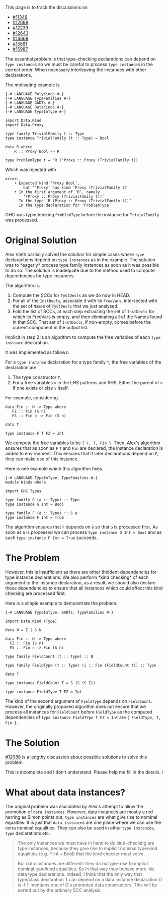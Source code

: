 
This page is to track the discussions on

- [\#11348](https://gitlab.haskell.org//ghc/ghc/issues/11348)
- [\#12088](https://gitlab.haskell.org//ghc/ghc/issues/12088)
- [\#12239](https://gitlab.haskell.org//ghc/ghc/issues/12239)
- [\#12643](https://gitlab.haskell.org//ghc/ghc/issues/12643)
- [\#14668](https://gitlab.haskell.org//ghc/ghc/issues/14668)
- [\#15561](https://gitlab.haskell.org//ghc/ghc/issues/15561)
- [\#15987](https://gitlab.haskell.org//ghc/ghc/issues/15987)


The essential problem is that type-checking declarations can depend on `type instance`s so we must be careful to process `type instance`s in the correct order. When necessary interleaving the instances with other declarations.



The motivating example is


```
{-# LANGUAGE PolyKinds #-}
{-# LANGUAGE TypeFamilies #-}
{-# LANGUAGE GADTs #-}
{-# LANGUAGE DataKinds #-}
{-# LANGUAGE TypeInType #-}

import Data.Kind
import Data.Proxy

type family TrivialFamily t :: Type
type instance TrivialFamily (t :: Type) = Bool

data R where
    R :: Proxy Bool -> R

type ProblemType t = 'R ('Proxy :: Proxy (TrivialFamily t))
```


Which was rejected with

```wiki
error:
    • Expected kind ‘Proxy Bool’,
        but ‘'Proxy’ has kind ‘Proxy (TrivialFamily t)’
    • In the first argument of ‘R’, namely
        ‘(Proxy :: Proxy (TrivialFamily t))’
      In the type ‘R (Proxy :: Proxy (TrivialFamily t))’
      In the type declaration for ‘ProblemType’
```


GHC was typechecking `ProblemType` before the instance for `TrivialFamily` was processed.

# Original Solution


Alex Vieth partially solved the solution for simple cases where `type` declaractions depend on `type instances` as in the example. The solution was
to \*eagerly\* process type family instances as soon as it was possible to do so. The solution is inadequate due to the method used to compute dependencies for type instances. 


The algorithm is:

1. Compute the SCCs for `TyClDecls` as we do now in HEAD.
1. For all of the `InstDecls`, associate it with its `FreeVars`, intersected with the set of `Name`s of `TyClDecls` that we just analysed.
1. Fold the list of SCCs, at each step extracting the set of `InstDecls` for which its FreeVars is empty, and then eliminating all of the Names found in that SCC. That set of `InstDecls`, if non-empty, comes before the current component in the output list.


Implicit in step 2 is an algorithm to compute the free variables of each `type instance` declaration.


It was implemented as follows:


For a `type instance` declaration for a type family `T`, the free variables of the declaration are

1. The type constructor `T`.
1. For a free variables `v` in the LHS patterns and RHS. Either the parent of `v` if one exists or else `v` itself.


For example, considering


```
data Fin :: N -> Type where                                                     
   FZ :: Fin (S n)                                                               
   FS :: Fin n -> Fin (S n)  

data T

type instance F T FZ = Int
```


We compute the free variables to be `{ F, T, Fin }`. Then, Alex's algorithm ensures that as soon as `F` `T` and `Fin` are declared, the instance declaration is added to environment. This ensures that if later declarations depend on `F`, they can make use of this instance.



Here is one example which this algorithm fixes.


```
{-# LANGUAGE TypeInType, TypeFamilies #-}
module Kinds where

import GHC.Types

type family G (a :: Type) :: Type
type instance G Int = Bool

type family F (a :: Type) :: G a
type instance F Int = True
```


The algorithm ensures that `F` depends on `G` so that `G` is processed first. As soon as `G` is processed we can process `type instance G Int = Bool` and as such `type instance F Int = True` succeeds. 

# The Problem


However, this is insufficient as there are other (hidden) dependencies for type instance declarations. We also perform \*kind checking\* of 
each argument to the instance declaration, as a result, we should also declare these dependencies to ensure that all instances which could affect this kind checking are processed first.



Here is a simple example to demonstrate the problem:


```
{-# LANGUAGE TypeInType, GADTs, TypeFamilies #-}

import Data.Kind (Type)

data N = Z | S N

data Fin :: N -> Type where
  FZ :: Fin (S n)
  FS :: Fin n -> Fin (S n)

type family FieldCount (t :: Type) :: N

type family FieldType (t :: Type) (i :: Fin (FieldCount t)) :: Type

data T

type instance FieldCount T = S (S (S Z))

type instance FieldType T FZ = Int
```


The kind of the second argument of `FieldType` depends on `FieldCount`. However, the originally proposed algorithm does not ensure that we process all instances for `FieldCount` before `FieldType` as the computed dependencies of `type instance FieldTYpe T FZ = Int` are `{ FieldType, T, Fin }`. 

# The Solution

[\#12088](https://gitlab.haskell.org//ghc/ghc/issues/12088) is a lengthy discussion about possible solutions to solve this problem.


This is incomplete and I don't understand. Please help me fill in the details..!

# What about data instances?


The original problem was elucidated by Alex's attempt to allow the promotion of `data instances`. However, data instances are mostly a red herring as Simon points out, `type instances` are what give rise to nominal equalties. It
is just that `data instance`s are one place where we can use the extra nominal equalities. They can also be used in other `type instance`s, `type` declarations etc. 


>
>
> The only instances we must have in hand to do kind-checking are type instances, because they give rise to implicit nominal type/kind equalities (e.g. F Int \~ Bool) that the kind checker must solve.
>
>
>
> But data instances are different: they do not give rise to implicit nominal type/kind equalities. So in that way they behave more like data type declarations. Indeed, I think that the only way that type/class declaration T can depend on a data instance declaration D is if T mentions one of D's promoted data constructors. This will be sorted out by the ordinary SCC analysis.
>
>

